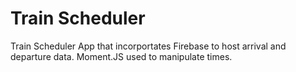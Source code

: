 # Train Scheduler

Train Scheduler App that incorportates Firebase to host arrival and departure data. Moment.JS used to manipulate times. 